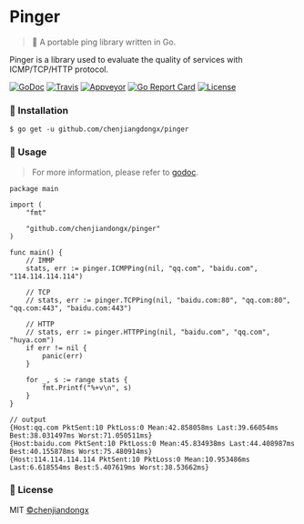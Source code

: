 # Pinger

> 📌 A portable ping library written in Go.

Pinger is a library used to evaluate the quality of services with ICMP/TCP/HTTP protocol.

[![GoDoc](https://godoc.org/github.com/chenjiandongx/pinger?status.svg)](https://godoc.org/github.com/chenjiandongx/pinger)
[![Travis](https://travis-ci.org/go-echarts/go-echarts.svg?branch=master)](https://travis-ci.org/chenjiandongx/pinger)
[![Appveyor](https://ci.appveyor.com/api/projects/status/v7w3u0p66grbfpxb/branch/master?svg=true)](https://ci.appveyor.com/project/chenjiandongx/pinger/branch/master)
[![Go Report Card](https://goreportcard.com/badge/github.com/chenjiandongx/pinger)](https://goreportcard.com/report/github.com/chenjiandongx/pinger)
[![License](https://img.shields.io/badge/License-MIT-brightgreen.svg)](https://opensource.org/licenses/MIT)

### 🔰 Installation

```shell
$ go get -u github.com/chenjiangdongx/pinger
```

### 📝 Usage

> For more information, please refer to [godoc](https://godoc.org/github.com/chenjiandongx/pinger).

```golang
package main

import (
	"fmt"

	"github.com/chenjiandongx/pinger"
)

func main() {
	// IMMP
	stats, err := pinger.ICMPPing(nil, "qq.com", "baidu.com", "114.114.114.114")

	// TCP
	// stats, err := pinger.TCPPing(nil, "baidu.com:80", "qq.com:80", "qq.com:443", "baidu.com:443")

	// HTTP
	// stats, err := pinger.HTTPPing(nil, "baidu.com", "qq.com", "huya.com")
	if err != nil {
		panic(err)
	}

	for _, s := range stats {
		fmt.Printf("%+v\n", s)
	}
}

// output
{Host:qq.com PktSent:10 PktLoss:0 Mean:42.858058ms Last:39.66054ms Best:38.031497ms Worst:71.050511ms}
{Host:baidu.com PktSent:10 PktLoss:0 Mean:45.834938ms Last:44.408987ms Best:40.155878ms Worst:75.480914ms}
{Host:114.114.114.114 PktSent:10 PktLoss:0 Mean:10.953486ms Last:6.618554ms Best:5.407619ms Worst:38.53662ms}
```

### 📃 License

MIT [©chenjiandongx](https://github.com/chenjiandongx)
